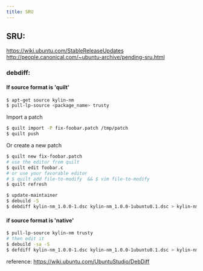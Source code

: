 ```yaml
---
title: SRU
---
```


## SRU:

https://wiki.ubuntu.com/StableReleaseUpdates
http://people.canonical.com/~ubuntu-archive/pending-sru.html



### debdiff:

#### If source format is 'quilt'

```bash
$ apt-get source kylin-nm
$ pull-lp-source <package_name> trusty
```

Import a patch

```bash
$ quilt import -P fix-foobar.patch /tmp/patch
$ quilt push
```

Or create a new patch

```bash
$ quilt new fix-foobar.patch
# use the editor from quilt
$ quilt edit foobar.c
# or use your favorable editor
# $ quilt add file-to-modify  && $ vim file-to-modify
$ quilt refresh
```

```bash
$ update-maintainer
$ debuild -S
$ debdiff kylin-nm_1.0.0-1.dsc kylin-nm_1.0.0-1ubuntu0.1.dsc > kylin-nm_1.0.0-1ubuntu0.1.debdiff
```



#### if source format is 'native'
```bash
$ pull-lp-source kylin-nm trusty
# then edit it
$ debuild -sa -S
$ defdiff kylin-nm_1.0.0-1.dsc kylin-nm_1.0.0-1ubuntu0.1.dsc > kylin-nm_1.0.0-1ubuntu0.1.debdiff
```

reference: https://wiki.ubuntu.com/UbuntuStudio/DebDiff